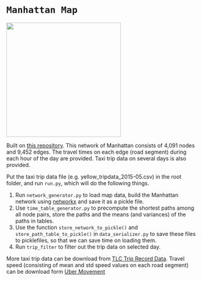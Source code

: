 # `Manhattan Map`
<img src="https://github.com/Leot6/Manhattan-Map/blob/master/map-data/nodes.png" width="300">

Built on [this repository](https://github.com/wallarelvo/nyc-taxi-analysis). This network of Manhattan consists of 4,091 nodes and 9,452 edges. The travel times on each edge (road segment) during each hour of the day are provided. Taxi trip data on several days is also provided. 

Put the taxi trip data file (e.g. yellow_tripdata_2015-05.csv) in the root folder, and run `run.py`, which will do the following things.
1. Run `network_generator.py` to load map data, build the Manhattan network using [networkx](https://networkx.github.io/) and save it as a pickle file. 
2. Use `time_table_generator.py` to precompute the shortest paths among all node pairs, store the paths and the means (and variances) of the paths in tables. 
3. Use the function `store_network_to_pickle()` and `store_path_table_to_pickle()` in `data_serializer.py` to save these files to picklefiles, so that we can save time on loading them. 
4. Run `trip_filter` to filter out the trip data on selected day.

More taxi trip data can be download from [TLC Trip Record Data](https://www1.nyc.gov/site/tlc/about/tlc-trip-record-data.page). Travel speed (consisting of mean and std speed values on each road segment) can be download form [Uber Movement](https://movement.uber.com/explore/new_york/speeds/query?dt[tpb]=ALL_DAY&dt[wd;]=1,2,3,4,5,6,7&dt[dr][sd]=2019-11-30&dt[dr][ed]=2019-12-30&ff=&lat.=40.7264408&lng.=-73.9924725&z.=13.17&lang=en-US)
